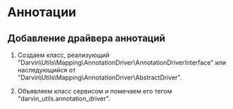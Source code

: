 Аннотации
=========

## Добавление драйвера аннотаций

1. Создаем класс, реализующий "Darvin\Utils\Mapping\AnnotationDriver\AnnotationDriverInterface" или наследующийся от
 "Darvin\Utils\Mapping\AnnotationDriver\AbstractDriver".

2. Объявляем класс сервисом и помечаем его тегом "darvin_utils.annotation_driver".

